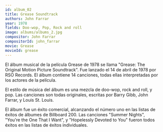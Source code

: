```yaml
---
id: album_02
title: Grease Soundtrack
authors: John Farrar
year: 1978
fields: Doo-wop, Pop, Rock and roll
image: albums/albums_2.jpg
compositor: John Farrar
compositorId: john_farrar
movie: Grease
movieId: grease
---
```

El álbum musical de la película Grease de 1978 se llama "Grease: The Original Motion Picture Soundtrack". Fue lanzado el 14 de abril de 1978 por RSO Records. El álbum contiene 14 canciones, todas ellas interpretadas por los actores de la película.

El estilo de música del álbum es una mezcla de doo-wop, rock and roll, y pop. Las canciones son todas originales, escritas por Barry Gibb, John Farrar, y Louis St. Louis.

El álbum fue un éxito comercial, alcanzando el número uno en las listas de éxitos de álbumes de Billboard 200. Las canciones "Summer Nights", "You're the One That I Want", y "Hopelessly Devoted to You" fueron todos éxitos en las listas de éxitos individuales.